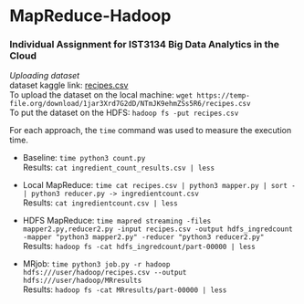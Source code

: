 # MapReduce-Hadoop
### Individual Assignment for IST3134 Big Data Analytics in the Cloud

_Uploading dataset_  
dataset kaggle link: [recipes.csv](https://www.kaggle.com/datasets/irkaal/foodcom-recipes-and-reviews?select=recipes.csv)  
To upload the dataset on the local machine: ```wget https://temp-file.org/download/1jar3Xrd7G2dD/NTmJK9ehmZSs5R6/recipes.csv```  
To put the dataset on the HDFS: ```hadoop fs -put recipes.csv```  

For each approach, the ```time``` command was used to measure the execution time.

* Baseline: ```time python3 count.py```  
  Results: ```cat ingredient_count_results.csv | less```
  
* Local MapReduce: ```time cat recipes.csv | python3 mapper.py | sort - | python3 reducer.py -> ingredientcount.csv```    
  Results: ```cat ingredientcount.csv | less```
  
* HDFS MapReduce: ```time mapred streaming -files mapper2.py,reducer2.py -input recipes.csv -output hdfs_ingredcount -mapper "python3 mapper2.py" -reducer "python3 reducer2.py" ```    
  Results: ```hadoop fs -cat hdfs_ingredcount/part-00000 | less```
  
* MRjob: ```time python3 job.py -r hadoop hdfs:///user/hadoop/recipes.csv --output hdfs:///user/hadoop/MRresults```    
  Results: ```hadoop fs -cat MRresults/part-00000 | less```
